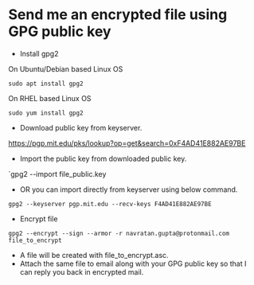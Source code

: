 # Send me an encrypted file using GPG public key

- Install gpg2

On Ubuntu/Debian based Linux OS

`sudo apt install gpg2`

On RHEL based Linux OS

`sudo yum install gpg2`

- Download public key from keyserver.

https://pgp.mit.edu/pks/lookup?op=get&search=0xF4AD41E882AE97BE

- Import the public key from downloaded public key.

`gpg2 --import file_public.key

- OR you can import directly from keyserver using below command.

`gpg2 --keyserver pgp.mit.edu --recv-keys F4AD41E882AE97BE`

- Encrypt file

`gpg2 --encrypt --sign --armor -r navratan.gupta@protonmail.com file_to_encrypt`

- A file will be created with file_to_encrypt.asc.
- Attach the same file to email along with your GPG public key so that I can reply you back in encrypted mail.

